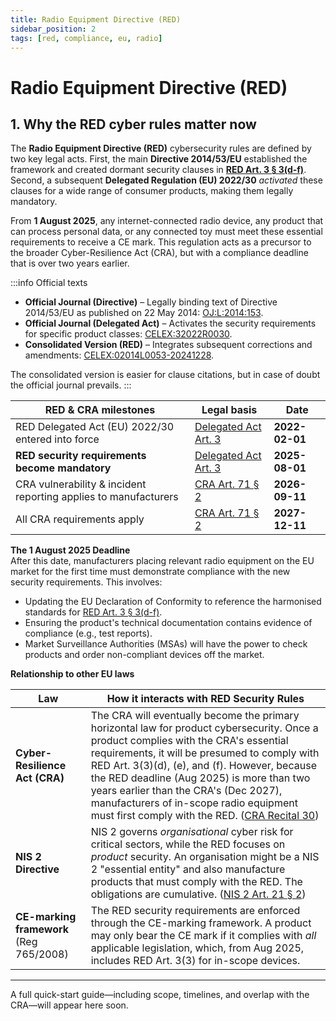 ```yaml
---
title: Radio Equipment Directive (RED)
sidebar_position: 2
tags: [red, compliance, eu, radio]
---
```

# Radio Equipment Directive (RED)

## 1. Why the RED cyber rules matter now

The **Radio Equipment Directive (RED)** cybersecurity rules are defined by two key legal acts. First, the main **Directive 2014/53/EU** established the framework and created dormant security clauses in **[RED Art. 3 § 3(d-f)][red_art3]**. Second, a subsequent **Delegated Regulation (EU) 2022/30** *activated* these clauses for a wide range of consumer products, making them legally mandatory.

From **1 August 2025**, any internet-connected radio device, any product that can process personal data, or any connected toy must meet these essential requirements to receive a CE mark. This regulation acts as a precursor to the broader Cyber-Resilience Act (CRA), but with a compliance deadline that is over two years earlier.

:::info Official texts
- **Official Journal (Directive)** – Legally binding text of Directive 2014/53/EU as published on 22 May 2014: [OJ:L:2014:153][red_dir].
- **Official Journal (Delegated Act)** – Activates the security requirements for specific product classes: [CELEX:32022R0030][red_del_act].
- **Consolidated Version (RED)** – Integrates subsequent corrections and amendments: [CELEX:02014L0053-20241228][red_consolidated].


The consolidated version is easier for clause citations, but in case of doubt the official journal prevails.
:::

| RED & CRA milestones | Legal basis | Date |
| --- | --- | --- |
| RED Delegated Act (EU) 2022/30 entered into force | [Delegated Act Art. 3][red_del_act_art3] | **2022-02-01** |
| **RED security requirements become mandatory** | [Delegated Act Art. 3][red_del_act_art3] | **2025-08-01** |
| CRA vulnerability & incident reporting applies to manufacturers | [CRA Art. 71 § 2][cra_art71] | **2026-09-11** |
| All CRA requirements apply | [CRA Art. 71 § 2][cra_art71] | **2027-12-11** |

**The 1 August 2025 Deadline**  
After this date, manufacturers placing relevant radio equipment on the EU market for the first time must demonstrate compliance with the new security requirements. This involves:
*   Updating the EU Declaration of Conformity to reference the harmonised standards for [RED Art. 3 § 3(d-f)][red_art3].
*   Ensuring the product's technical documentation contains evidence of compliance (e.g., test reports).
*   Market Surveillance Authorities (MSAs) will have the power to check products and order non-compliant devices off the market.

**Relationship to other EU laws**

| Law | How it interacts with RED Security Rules |
|-----|---------------------------|
| **Cyber-Resilience Act (CRA)** | The CRA will eventually become the primary horizontal law for product cybersecurity. Once a product complies with the CRA's essential requirements, it will be presumed to comply with RED Art. 3(3)(d), (e), and (f). However, because the RED deadline (Aug 2025) is more than two years earlier than the CRA's (Dec 2027), manufacturers of in-scope radio equipment must first comply with the RED. ([CRA Recital 30][cra_rec30]) |
| **NIS 2 Directive** | NIS 2 governs *organisational* cyber risk for critical sectors, while the RED focuses on *product* security. An organisation might be a NIS 2 "essential entity" and also manufacture products that must comply with the RED. The obligations are cumulative. ([NIS 2 Art. 21 § 2][nis2_art21]) |
| **CE-marking framework** (Reg 765/2008) | The RED security requirements are enforced through the CE-marking framework. A product may only bear the CE mark if it complies with *all* applicable legislation, which, from Aug 2025, includes RED Art. 3(3) for in-scope devices. |

---

A full quick-start guide—including scope, timelines, and overlap with the CRA—will appear here soon.

<!-- Shared links -->
[cra_rec30]: https://eur-lex.europa.eu/legal-content/EN/TXT/HTML/?uri=OJ:L_202402847#rct_30 "CRA Recital 30 – Relationship with Radio Equipment Directive (RED)"
[cra_art71]: https://eur-lex.europa.eu/legal-content/EN/TXT/?uri=CELEX:02024R2847-20241120#art_71 "CRA Article 71 – Entry into force and application"
[nis2_art21]: https://eur-lex.europa.eu/legal-content/EN/TXT/HTML/?uri=CELEX:32022L2555#art_21 "Cybersecurity risk-management measures"

<!-- RED-specific links -->
[red_dir]: https://eur-lex.europa.eu/legal-content/EN/TXT/HTML/?uri=CELEX:32014L0053 "Official Journal of Directive 2014/53/EU"
[red_del_act]: https://eur-lex.europa.eu/legal-content/EN/TXT/HTML/?uri=CELEX:32022R0030 "Delegated Regulation (EU) 2022/30 – activating security clauses"
[red_consolidated]: https://eur-lex.europa.eu/legal-content/EN/TXT/HTML/?uri=CELEX:02014L0053-20241228 "Consolidated text of Directive 2014/53/EU"
[red_del_act_art3]: https://eur-lex.europa.eu/legal-content/EN/TXT/HTML/?uri=CELEX:32022R0030#art_3 "Delegated Regulation Article 3 - Entry into force and application"
[red_art3]: https://eur-lex.europa.eu/legal-content/EN/TXT/HTML/?uri=CELEX:02014L0053-20241228#art_3 "RED Article 3 – Essential requirements" 